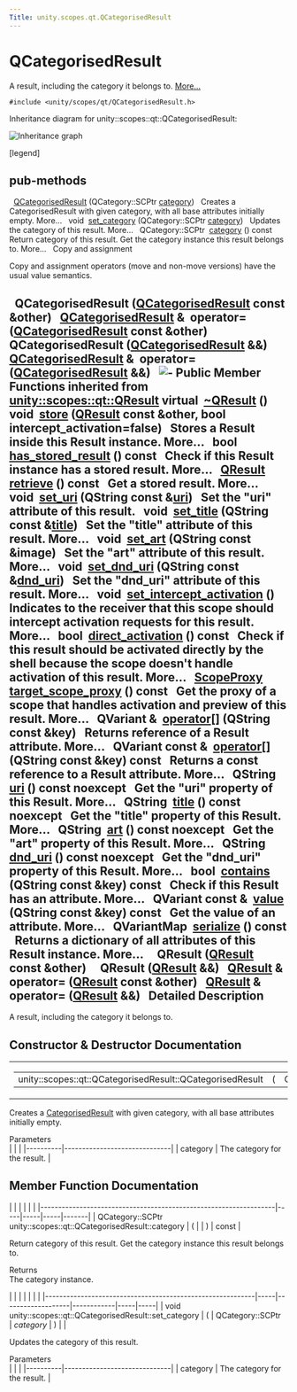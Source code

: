 ```yaml
---
Title: unity.scopes.qt.QCategorisedResult
---
```

        
QCategorisedResult
==================

A result, including the category it belongs to. [More...](#details)

`#include <unity/scopes/qt/QCategorisedResult.h>`

Inheritance diagram for unity::scopes::qt::QCategorisedResult:

![Inheritance graph](https://developer.ubuntu.com/static/devportal_uploaded/0b2d85d1-3ebe-412d-ad9c-b5e8e59d864f-api/scopes/cpp/sdk-15.04.3/unity.scopes.qt.QCategorisedResult/classunity_1_1scopes_1_1qt_1_1_q_categorised_result__inherit__graph.png)

<span class="legend">\[legend\]</span>

pub-methods
------------------------------------------------------

 
<a href="#aaa0d31b18c65dff255c13ff014d11b7d">QCategorisedResult</a> (QCategory::SCPtr <a href="#a8516116413e83bdedb978c71f803f118">category</a>)
 
Creates a CategorisedResult with given category, with all base attributes initially empty. More...
 
void 
<a href="#ab24057bbd0ee446a40cb0b9d38ef696d">set_category</a> (QCategory::SCPtr <a href="#a8516116413e83bdedb978c71f803f118">category</a>)
 
Updates the category of this result. More...
 
QCategory::SCPtr 
<a href="#a8516116413e83bdedb978c71f803f118">category</a> () const
 
Return category of this result. Get the category instance this result belongs to. More...
 
Copy and assignment

Copy and assignment operators (move and non-move versions) have the usual value semantics.

 
**QCategorisedResult** (<a href="index.html">QCategorisedResult</a> const &other)
 
<a href="index.html">QCategorisedResult</a> & 
**operator=** (<a href="index.html">QCategorisedResult</a> const &other)
 
 
**QCategorisedResult** (<a href="index.html">QCategorisedResult</a> &&)
 
<a href="index.html">QCategorisedResult</a> & 
**operator=** (<a href="index.html">QCategorisedResult</a> &&)
 
![-](https://developer.ubuntu.com/static/devportal_uploaded/826d86b7-9ef5-4386-8082-95400fae336d-api/scopes/cpp/sdk-15.04.3/unity.scopes.qt.QCategorisedResult/closed.png) Public Member Functions inherited from <a href="unity.scopes.qt.QResult.md">unity::scopes::qt::QResult</a>
virtual 
<a href="unity.scopes.qt.QResult.md#ad1bc050f67237c601821cc5836c76b94">~QResult</a> ()
 
void 
<a href="unity.scopes.qt.QResult.md#a56592ac2bbf7a752f9aa99ea26226cee">store</a> (<a href="unity.scopes.qt.QResult.md">QResult</a> const &other, bool intercept\_activation=false)
 
Stores a Result inside this Result instance. More...
 
bool 
<a href="unity.scopes.qt.QResult.md#affcb80d29930b57d8dc6aa268820d451">has_stored_result</a> () const
 
Check if this Result instance has a stored result. More...
 
<a href="unity.scopes.qt.QResult.md">QResult</a> 
<a href="unity.scopes.qt.QResult.md#a3827c6b06d202ca6079f08b666f2c0ea">retrieve</a> () const
 
Get a stored result. More...
 
void 
<a href="unity.scopes.qt.QResult.md#a1aa2ae9082f1e6507d18dc650f4d6d9d">set_uri</a> (QString const &<a href="unity.scopes.qt.QResult.md#a253c1f08aae4338a3f89e192538e99f8">uri</a>)
 
Set the "uri" attribute of this result.
 
void 
<a href="unity.scopes.qt.QResult.md#a1f3defe1265de15c763a591b0da87cf0">set_title</a> (QString const &<a href="unity.scopes.qt.QResult.md#aafcb8c20516636cadb4be0e285ab20f6">title</a>)
 
Set the "title" attribute of this result. More...
 
void 
<a href="unity.scopes.qt.QResult.md#a1f4f912a02b84f077bc85879a72a90be">set_art</a> (QString const &image)
 
Set the "art" attribute of this result. More...
 
void 
<a href="unity.scopes.qt.QResult.md#aa091842db377921d6b0dd388f823a245">set_dnd_uri</a> (QString const &<a href="unity.scopes.qt.QResult.md#a3da993e25ee4a714fc5feedb29892d05">dnd_uri</a>)
 
Set the "dnd\_uri" attribute of this result. More...
 
void 
<a href="unity.scopes.qt.QResult.md#a92fcf6ff2271c442c5190dab63ec4042">set_intercept_activation</a> ()
 
Indicates to the receiver that this scope should intercept activation requests for this result. More...
 
bool 
<a href="unity.scopes.qt.QResult.md#aa905c2b7854efd8d8031cb80044ccb9f">direct_activation</a> () const
 
Check if this result should be activated directly by the shell because the scope doesn't handle activation of this result. More...
 
<a href="unity.scopes.md#a94db15da410f8419e4da711db842aaae">ScopeProxy</a> 
<a href="unity.scopes.qt.QResult.md#a273100ac7b782044294250f939e3dba0">target_scope_proxy</a> () const
 
Get the proxy of a scope that handles activation and preview of this result. More...
 
QVariant & 
<a href="unity.scopes.qt.QResult.md#a3b939c0d073ad78286e3cb8b8525ba2a">operator[]</a> (QString const &key)
 
Returns reference of a Result attribute. More...
 
QVariant const & 
<a href="unity.scopes.qt.QResult.md#a205f7595cf44c96b610cc7813b126db2">operator[]</a> (QString const &key) const
 
Returns a const reference to a Result attribute. More...
 
QString 
<a href="unity.scopes.qt.QResult.md#a253c1f08aae4338a3f89e192538e99f8">uri</a> () const noexcept
 
Get the "uri" property of this Result. More...
 
QString 
<a href="unity.scopes.qt.QResult.md#aafcb8c20516636cadb4be0e285ab20f6">title</a> () const noexcept
 
Get the "title" property of this Result. More...
 
QString 
<a href="unity.scopes.qt.QResult.md#ada4ef189c8a95ceb96bcf777dc312b24">art</a> () const noexcept
 
Get the "art" property of this Result. More...
 
QString 
<a href="unity.scopes.qt.QResult.md#a3da993e25ee4a714fc5feedb29892d05">dnd_uri</a> () const noexcept
 
Get the "dnd\_uri" property of this Result. More...
 
bool 
<a href="unity.scopes.qt.QResult.md#adde088969220153fde8dca7a4c4d117a">contains</a> (QString const &key) const
 
Check if this Result has an attribute. More...
 
QVariant const & 
<a href="unity.scopes.qt.QResult.md#a7ed3240ad58f23d88e9de63e15062598">value</a> (QString const &key) const
 
Get the value of an attribute. More...
 
QVariantMap 
<a href="unity.scopes.qt.QResult.md#a9188d2a2e431c71d85b142539f654e44">serialize</a> () const
 
Returns a dictionary of all attributes of this Result instance. More...
 
 
**QResult** (<a href="unity.scopes.qt.QResult.md">QResult</a> const &other)
 
 
**QResult** (<a href="unity.scopes.qt.QResult.md">QResult</a> &&)
 
<a href="unity.scopes.qt.QResult.md">QResult</a> & 
**operator=** (<a href="unity.scopes.qt.QResult.md">QResult</a> const &other)
 
<a href="unity.scopes.qt.QResult.md">QResult</a> & 
**operator=** (<a href="unity.scopes.qt.QResult.md">QResult</a> &&)
 
<span id="details"></span>
Detailed Description
--------------------

A result, including the category it belongs to.

Constructor & Destructor Documentation
--------------------------------------

<span id="aaa0d31b18c65dff255c13ff014d11b7d" class="anchor"></span>
<table>
<colgroup>
<col width="50%" />
<col width="50%" />
</colgroup>
<tbody>
<tr class="odd">
<td><table>
<tbody>
<tr class="odd">
<td>unity::scopes::qt::QCategorisedResult::QCategorisedResult</td>
<td>(</td>
<td>QCategory::SCPtr </td>
<td><em>category</em></td>
<td>)</td>
<td></td>
</tr>
</tbody>
</table></td>
<td><span class="mlabels"><span class="mlabel">explicit</span></span></td>
</tr>
</tbody>
</table>

Creates a <a href="unity.scopes.CategorisedResult.md" title="A result, including the category it belongs to. ">CategorisedResult</a> with given category, with all base attributes initially empty.

Parameters  
|          |                              |
|----------|------------------------------|
| category | The category for the result. |

Member Function Documentation
-----------------------------

<span id="a8516116413e83bdedb978c71f803f118" class="anchor"></span>
|                                                                  |     |     |     |       |
|------------------------------------------------------------------|-----|-----|-----|-------|
| QCategory::SCPtr unity::scopes::qt::QCategorisedResult::category | (   |     | )   | const |

Return category of this result. Get the category instance this result belongs to.

Returns  
The category instance.

<span id="ab24057bbd0ee446a40cb0b9d38ef696d" class="anchor"></span>
|                                                           |     |                   |            |     |     |
|-----------------------------------------------------------|-----|-------------------|------------|-----|-----|
| void unity::scopes::qt::QCategorisedResult::set\_category | (   | QCategory::SCPtr  | *category* | )   |     |

Updates the category of this result.

Parameters  
|          |                              |
|----------|------------------------------|
| category | The category for the result. |

